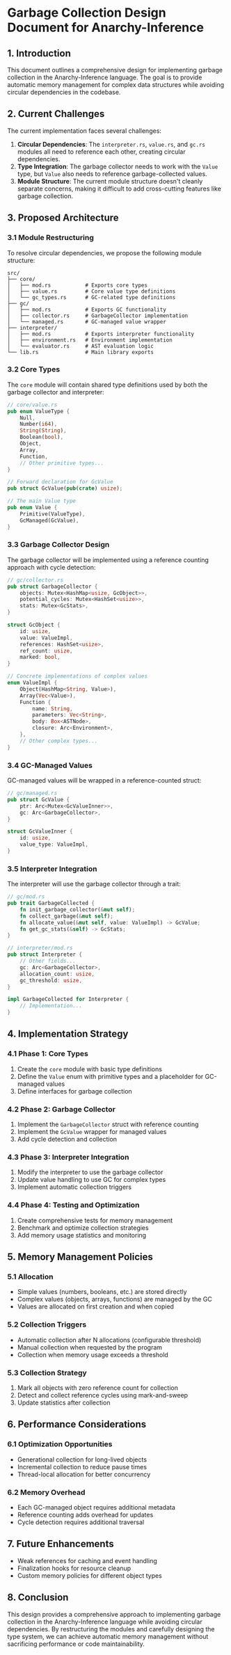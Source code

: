 # Garbage Collection Design Document for Anarchy-Inference

## 1. Introduction

This document outlines a comprehensive design for implementing garbage collection in the Anarchy-Inference language. The goal is to provide automatic memory management for complex data structures while avoiding circular dependencies in the codebase.

## 2. Current Challenges

The current implementation faces several challenges:

1. **Circular Dependencies**: The `interpreter.rs`, `value.rs`, and `gc.rs` modules all need to reference each other, creating circular dependencies.
2. **Type Integration**: The garbage collector needs to work with the `Value` type, but `Value` also needs to reference garbage-collected values.
3. **Module Structure**: The current module structure doesn't cleanly separate concerns, making it difficult to add cross-cutting features like garbage collection.

## 3. Proposed Architecture

### 3.1 Module Restructuring

To resolve circular dependencies, we propose the following module structure:

```
src/
├── core/
│   ├── mod.rs           # Exports core types
│   ├── value.rs         # Core value type definitions
│   └── gc_types.rs      # GC-related type definitions
├── gc/
│   ├── mod.rs           # Exports GC functionality
│   ├── collector.rs     # GarbageCollector implementation
│   └── managed.rs       # GC-managed value wrapper
├── interpreter/
│   ├── mod.rs           # Exports interpreter functionality
│   ├── environment.rs   # Environment implementation
│   └── evaluator.rs     # AST evaluation logic
└── lib.rs               # Main library exports
```

### 3.2 Core Types

The `core` module will contain shared type definitions used by both the garbage collector and interpreter:

```rust
// core/value.rs
pub enum ValueType {
    Null,
    Number(i64),
    String(String),
    Boolean(bool),
    Object,
    Array,
    Function,
    // Other primitive types...
}

// Forward declaration for GcValue
pub struct GcValue(pub(crate) usize);

// The main Value type
pub enum Value {
    Primitive(ValueType),
    GcManaged(GcValue),
}
```

### 3.3 Garbage Collector Design

The garbage collector will be implemented using a reference counting approach with cycle detection:

```rust
// gc/collector.rs
pub struct GarbageCollector {
    objects: Mutex<HashMap<usize, GcObject>>,
    potential_cycles: Mutex<HashSet<usize>>,
    stats: Mutex<GcStats>,
}

struct GcObject {
    id: usize,
    value: ValueImpl,
    references: HashSet<usize>,
    ref_count: usize,
    marked: bool,
}

// Concrete implementations of complex values
enum ValueImpl {
    Object(HashMap<String, Value>),
    Array(Vec<Value>),
    Function {
        name: String,
        parameters: Vec<String>,
        body: Box<ASTNode>,
        closure: Arc<Environment>,
    },
    // Other complex types...
}
```

### 3.4 GC-Managed Values

GC-managed values will be wrapped in a reference-counted struct:

```rust
// gc/managed.rs
pub struct GcValue {
    ptr: Arc<Mutex<GcValueInner>>,
    gc: Arc<GarbageCollector>,
}

struct GcValueInner {
    id: usize,
    value_type: ValueImpl,
}
```

### 3.5 Interpreter Integration

The interpreter will use the garbage collector through a trait:

```rust
// gc/mod.rs
pub trait GarbageCollected {
    fn init_garbage_collector(&mut self);
    fn collect_garbage(&mut self);
    fn allocate_value(&mut self, value: ValueImpl) -> GcValue;
    fn get_gc_stats(&self) -> GcStats;
}

// interpreter/mod.rs
pub struct Interpreter {
    // Other fields...
    gc: Arc<GarbageCollector>,
    allocation_count: usize,
    gc_threshold: usize,
}

impl GarbageCollected for Interpreter {
    // Implementation...
}
```

## 4. Implementation Strategy

### 4.1 Phase 1: Core Types

1. Create the `core` module with basic type definitions
2. Define the `Value` enum with primitive types and a placeholder for GC-managed values
3. Define interfaces for garbage collection

### 4.2 Phase 2: Garbage Collector

1. Implement the `GarbageCollector` struct with reference counting
2. Implement the `GcValue` wrapper for managed values
3. Add cycle detection and collection

### 4.3 Phase 3: Interpreter Integration

1. Modify the interpreter to use the garbage collector
2. Update value handling to use GC for complex types
3. Implement automatic collection triggers

### 4.4 Phase 4: Testing and Optimization

1. Create comprehensive tests for memory management
2. Benchmark and optimize collection strategies
3. Add memory usage statistics and monitoring

## 5. Memory Management Policies

### 5.1 Allocation

- Simple values (numbers, booleans, etc.) are stored directly
- Complex values (objects, arrays, functions) are managed by the GC
- Values are allocated on first creation and when copied

### 5.2 Collection Triggers

- Automatic collection after N allocations (configurable threshold)
- Manual collection when requested by the program
- Collection when memory usage exceeds a threshold

### 5.3 Collection Strategy

1. Mark all objects with zero reference count for collection
2. Detect and collect reference cycles using mark-and-sweep
3. Update statistics after collection

## 6. Performance Considerations

### 6.1 Optimization Opportunities

- Generational collection for long-lived objects
- Incremental collection to reduce pause times
- Thread-local allocation for better concurrency

### 6.2 Memory Overhead

- Each GC-managed object requires additional metadata
- Reference counting adds overhead for updates
- Cycle detection requires additional traversal

## 7. Future Enhancements

- Weak references for caching and event handling
- Finalization hooks for resource cleanup
- Custom memory policies for different object types

## 8. Conclusion

This design provides a comprehensive approach to implementing garbage collection in the Anarchy-Inference language while avoiding circular dependencies. By restructuring the modules and carefully designing the type system, we can achieve automatic memory management without sacrificing performance or code maintainability.

